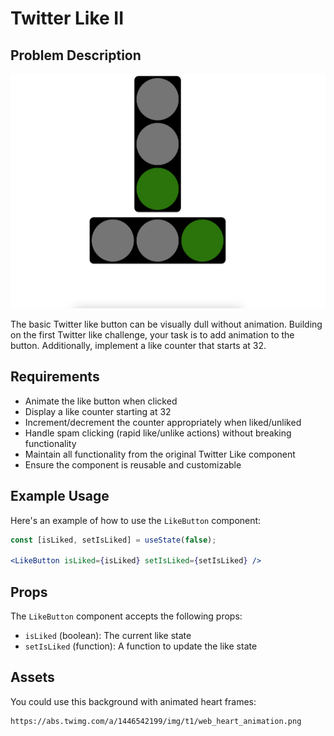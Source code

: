 # Twitter Like II

## Problem Description

![Demo](solutions/react-ts/public/images/demo.png)

The basic Twitter like button can be visually dull without animation. Building on the first Twitter like challenge, your task is to add animation to the button. Additionally, implement a like counter that starts at 32.

## Requirements

- Animate the like button when clicked
- Display a like counter starting at 32
- Increment/decrement the counter appropriately when liked/unliked
- Handle spam clicking (rapid like/unlike actions) without breaking functionality
- Maintain all functionality from the original Twitter Like component
- Ensure the component is reusable and customizable

## Example Usage

Here's an example of how to use the `LikeButton` component:

```jsx
const [isLiked, setIsLiked] = useState(false);
  
<LikeButton isLiked={isLiked} setIsLiked={setIsLiked} />
```

## Props

The `LikeButton` component accepts the following props:

- `isLiked` (boolean): The current like state
- `setIsLiked` (function): A function to update the like state

## Assets

You could use this background with animated heart frames:

```
https://abs.twimg.com/a/1446542199/img/t1/web_heart_animation.png
```